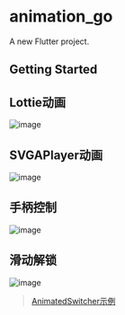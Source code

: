 # animation_go

A new Flutter project.

## Getting Started

## Lottie动画
![image](https://github.com/pheromone/Flutter_learn_demo/blob/master/%E5%85%B6%E4%BB%96/%E6%A1%88%E4%BE%8B/animation_go/Lottie.gif) <br/>


## SVGAPlayer动画
![image](https://github.com/pheromone/Flutter_learn_demo/blob/master/%E5%85%B6%E4%BB%96/%E6%A1%88%E4%BE%8B/animation_go/SVGAPlayer.gif) <br/>

## 手柄控制
![image](https://github.com/pheromone/Flutter_learn_demo/blob/master/%E5%85%B6%E4%BB%96/%E6%A1%88%E4%BE%8B/animation_go/%E6%89%8B%E6%9F%84%E6%8E%A7%E5%88%B6.gif) <br/>


## 滑动解锁
![image](https://github.com/pheromone/Flutter_learn_demo/blob/master/%E5%85%B6%E4%BB%96/%E6%A1%88%E4%BE%8B/animation_go/%E6%BB%91%E5%8A%A8%E8%A7%A3%E9%94%81.gif) <br/>


> [ AnimatedSwitcher示例 ]( https://github.com/pheromone/Flutter_learn_demo/blob/master/%E5%85%B6%E4%BB%96/%E6%A1%88%E4%BE%8B/animation_go/lib/animations/count_down_widget.dart )   <br/>
